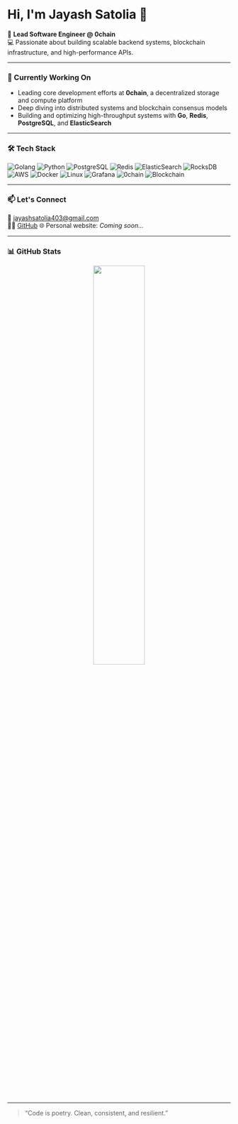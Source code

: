 # Hi, I'm Jayash Satolia 👋

🚀 **Lead Software Engineer @ 0chain**  
💻 Passionate about building scalable backend systems, blockchain infrastructure, and high-performance APIs.

---

### 🧠 Currently Working On
- Leading core development efforts at **0chain**, a decentralized storage and compute platform
- Deep diving into distributed systems and blockchain consensus models
- Building and optimizing high-throughput systems with **Go**, **Redis**, **PostgreSQL**, and **ElasticSearch**

---

### 🛠️ Tech Stack  
![Golang](https://img.shields.io/badge/-Golang-000?style=flat&logo=go&logoColor=00ADD8) 
![Python](https://img.shields.io/badge/-Python-000?style=flat&logo=python) 
![PostgreSQL](https://img.shields.io/badge/-PostgreSQL-000?style=flat&logo=postgresql) 
![Redis](https://img.shields.io/badge/-Redis-000?style=flat&logo=redis) 
![ElasticSearch](https://img.shields.io/badge/-ElasticSearch-000?style=flat&logo=elasticsearch) 
![RocksDB](https://img.shields.io/badge/-RocksDB-000?style=flat&logo=rocksdb&logoColor=white) 
![AWS](https://img.shields.io/badge/-AWS-000?style=flat&logo=amazonaws) 
![Docker](https://img.shields.io/badge/-Docker-000?style=flat&logo=docker) 
![Linux](https://img.shields.io/badge/-Linux-000?style=flat&logo=linux) 
![Grafana](https://img.shields.io/badge/-Grafana-000?style=flat&logo=grafana) 
![0chain](https://img.shields.io/badge/-0chain-000?style=flat&logo=zero&logoColor=00ADD8) 
![Blockchain](https://img.shields.io/badge/-Blockchain-000?style=flat&logo=blockchain-dot-com)



---

### 📫 Let's Connect
📧 jayashsatolia403@gmail.com  
🧑‍💻 [GitHub](https://github.com/Jayashsatolia403) 
🌐 Personal website: *Coming soon...*

---

### 📊 GitHub Stats

<p align="center">
  <img src="https://github-readme-stats.vercel.app/api?username=Jayashsatolia403&show_icons=true&theme=radical" width="48%" />
</p>

---

> “Code is poetry. Clean, consistent, and resilient.”

